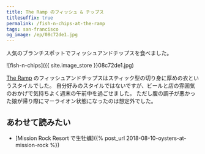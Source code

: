 ```yaml
---
title: The Ramp のフィッシュ & チップス
titlesuffix: true
permalink: /fish-n-chips-at-the-ramp
tags: san-francisco
og_image: /ep/08c72de1.jpg
---
```


人気のブランチスポットでフィッシュアンドチップスを食べました。

![fish-n-chips]({{ site.image_store }}08c72de1.jpg)

[The Ramp](http://www.rampsf.com/) のフィッシュアンドチップスはスティック型の切り身に厚めの衣というスタイルでした。
自分好みのスタイルではないですが、ビールと店の雰囲気のおかげで気持ちよく週末の午前中を過ごせました。
ただし腹の調子が悪かった娘が帰り際にマーライオン状態になったのは想定外でした。

## あわせて読みたい

- [Mission Rock Resort で生牡蠣]({% post_url 2018-08-10-oysters-at-mission-rock %})
